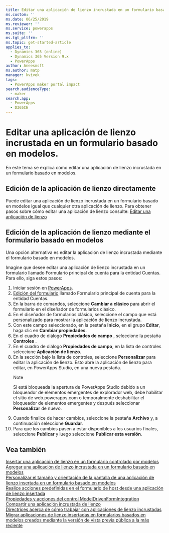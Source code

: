 ```yaml
---
title: Editar una aplicación de lienzo incrustada en un formulario basado en modelos | MicrosoftDocs
ms.custom: ''
ms.date: 06/25/2019
ms.reviewer: ''
ms.service: powerapps
ms.suite: ''
ms.tgt_pltfrm: ''
ms.topic: get-started-article
applies_to:
  - Dynamics 365 (online)
  - Dynamics 365 Version 9.x
  - PowerApps
author: Aneesmsft
ms.author: matp
manager: kvivek
tags:
  - PowerApps maker portal impact
search.audienceType:
  - maker
search.app:
  - PowerApps
  - D365CE
---
```


# <a name="edit-a-canvas-app-embedded-on-a-model-driven-form"></a>Editar una aplicación de lienzo incrustada en un formulario basado en modelos.
En este tema se explica cómo editar una aplicación de lienzo incrustada en un formulario basado en modelos.

## <a name="edit-the-canvas-app-directly"></a>Edición de la aplicación de lienzo directamente
Puede editar una aplicación de lienzo incrustada en un formulario basado en modelos igual que cualquier otra aplicación de lienzo. Para obtener pasos sobre cómo editar una aplicación de lienzo consulte: [Editar una aplicación de lienzo](../canvas-apps/edit-app.md)

## <a name="edit-the-canvas-app-via-the-host-model-driven-form"></a>Edición de la aplicación de lienzo mediante el formulario basado en modelos
Una opción alternativa es editar la aplicación de lienzo incrustada mediante el formulario basado en modelos.

Imagine que desee editar una aplicación de lienzo incrustada en un formulario llamado Formulario principal de cuenta para la entidad Cuentas. Para ello, siga estos pasos: 

1.  Iniciar sesión en [PowerApps](https://web.powerapps.com/?utm_source=padocs&utm_medium=linkinadoc&utm_campaign=referralsfromdoc).
2.  [Edición del formulario](create-and-edit-forms.md) llamado Formulario principal de cuenta para la entidad Cuentas. 
3.  En la barra de comandos, seleccione **Cambiar a clásico** para abrir el formulario en el diseñador de formularios clásico.
4.  En el diseñador de formularios clásico, seleccione el campo que está personalizado para mostrar la aplicación de lienzo incrustada.
5.  Con este campo seleccionado, en la pestaña **Inicio**, en el grupo **Editar**, haga clic en **Cambiar propiedades**.
6.  En el cuadro de diálogo **Propiedades de campo** , seleccione la pestaña **Controles** .
7.  En el cuadro de diálogo **Propiedades de campo**, en la lista de controles seleccione **Aplicación de lienzo**.
8.  En la sección bajo la lista de controles, seleccione **Personalizar** para editar la aplicación de lienzo. Esto abre la aplicación de lienzo para editar, en PowerApps Studio, en una nueva pestaña.
       > [!NOTE]
       > Si está bloqueada la apertura de PowerApps Studio debido a un bloqueador de elementos emergentes de explorador web, debe habilitar el sitio de web.powerapps.com o temporalmente deshabilitar el bloqueador de elementos emergentes y después seleccionar **Personalizar** de nuevo.
9. Cuando finalice de hacer cambios, seleccione la pestaña **Archivo** y, a continuación seleccione **Guardar**.
10. Para que los cambios pasen a estar disponibles a los usuarios finales, seleccione **Publicar** y luego seleccione **Publicar esta versión**.

## <a name="see-also"></a>Vea también
[Insertar una aplicación de lienzo en un formulario controlado por modelos](embed-canvas-app-in-form.md) <br />
[Agregar una aplicación de lienzo incrustada en un formulario basado en modelos](embedded-canvas-app-add-classic-designer.md) <br />
[Personalizar el tamaño y orientación de la pantalla de una aplicación de lienzo insertada en un formulario basado en modelos](embedded-canvas-app-customize-screen.md) <br />
[Realice acciones predefinidas en el formulario de host desde una aplicación de lienzo insertada](embedded-canvas-app-actions.md) <br />
[Propiedades y acciones del control ModelDrivenFormIntegration](embedded-canvas-app-properties-actions.md) <br />
[Compartir una aplicación incrustada de lienzo](share-embedded-canvas-app.md) <br />
[Directrices acerca de cómo trabajar con aplicaciones de lienzo incrustadas](embedded-canvas-app-guidelines.md) <br />
[Migrar aplicaciones de lienzo insertadas en formularios basados en modelos creados mediante la versión de vista previa pública a la más reciente](embedded-canvas-app-migrate-from-preview.md) <br />
